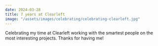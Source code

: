 ```yaml
---
date: 2024-03-28
title: 7 years at Clearleft
image: "/assets/images/celebrating/celebrating-clearleft.jpg"
---
```


Celebrating my time at Clearleft working with the smartest people on the most interesting projects. Thanks for having me!
